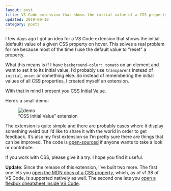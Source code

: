 ```yaml
---
layout: post
title: VS Code extension that shows the initial value of a CSS property
updated: 2019-09-10
category: posts
---
```


I few days ago I got an idea for a VS Code extension that shows the initial (default) value of a given CSS property on hover. This solves a real problem for me because most of the time I use the default value to “reset” a property.

What this means is if I have `background-color: tomato` on an element and want to set it to its initial value, I’d probably use `transparent` instead of `initial`, `unset` or something else. So instead of remembering the initial values of all CSS properties, I created myself an extension.

With that in mind I present you [CSS Initial Value](https://marketplace.visualstudio.com/items?itemName=dzhavat.css-initial-value).

Here’s a small demo:

<figure>
  <img src="/assets/img/2019/08/13/demo.gif" alt="demo">
  <figcaption>“CSS Initial Value” extension</figcaption>
</figure>

The extension is quite simple and there are probably cases where it display something weird but I’d like to share it with the world in order to get feedback. It’s also my first extension so I’m pretty sure there are things that can be improved. The code is [open-sourced](https://github.com/dzhavat/css-initial-value) if anyone wants to take a look or contribute.

If you work with CSS, please give it a try. I hope you find it useful.

**Update**: Since the release of this extension, I’ve built two more. The first one lets you [open the MDN docs of a CSS property](https://dzhavat.github.io/2019/08/19/vs-code-extension-that-lets-you-open-the-mdn-docs-of-a-css-property.html), which, as of v1.38 of VS Code, is supported natively as well. The second one lets you [open a flexbox cheatsheet inside VS Code](https://dzhavat.github.io/2019/09/04/flexbox-cheatsheet-inside-vs-code.html).
